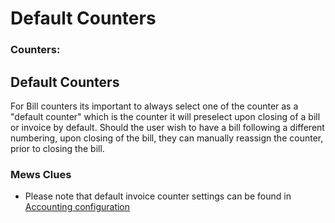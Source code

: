 # Default Counters

### Counters:

## Default Counters

For Bill counters its important to always select one of the counter as a "default counter" which is the counter it will preselect upon closing of a bill or invoice by default. Should the user wish to have a bill following a different numbering, upon closing of the bill, they can manually reassign the counter, prior to closing the bill.

### Mews Clues

* Please note that default invoice counter settings can be found in [Accounting configuration](../accounting-configuration.md)

